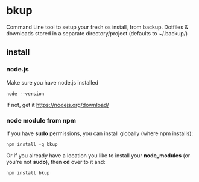 # bkup

Command Line tool to setup your fresh os install, from backup.
Dotfiles & downloads stored in a separate directory/project (defaults to ~/.backup/)

## install

### node.js

Make sure you have node.js installed

	node --version

If not, get it <https://nodejs.org/download/>

### node module from npm

If you have **sudo** permissions, you can install globally (where npm installs):

	npm install -g bkup

Or if you already have a location you like to install your **node_modules** (or you're not **sudo**), then **cd** over to it and:

	npm install bkup
